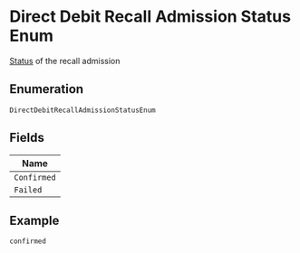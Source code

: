 
# Direct Debit Recall Admission Status Enum

[Status](http://draft-api-docs.form3.tech/api.html#enumerations-payment-admission-status) of the recall admission

## Enumeration

`DirectDebitRecallAdmissionStatusEnum`

## Fields

| Name |
|  --- |
| `Confirmed` |
| `Failed` |

## Example

```
confirmed
```

